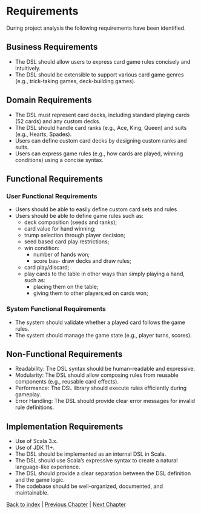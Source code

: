 # Requirements

During project analysis the following requirements have been identified.

## Business Requirements

- The DSL should allow users to express card game rules concisely and intuitively.
- The DSL should be extensible to support various card game genres (e.g., trick-taking games, deck-building games).

## Domain Requirements

- The DSL must represent card decks, including standard playing cards (52 cards) and any custom decks.
- The DSL should handle card ranks (e.g., Ace, King, Queen) and suits (e.g., Hearts, Spades).
- Users can define custom card decks by designing custom ranks and suits.
- Users can express game rules (e.g., how cards are played, winning conditions) using a concise syntax.

## Functional Requirements

### User Functional Requirements

- Users should be able to easily define custom card sets and rules
- Users should be able to define game rules such as:
  - deck composition (seeds and ranks);
  - card value for hand winning;
  - trump selection through player decision;
  - seed based card play restrictions;
  - win condition:
    - number of hands won;
    - score bas- draw decks and draw rules;
  - card play/discard;
  - play cards to the table in other ways than simply playing a hand, such as:
    - placing them on the table;
    - giving them to other players;ed on cards won;

### System Functional Requirements

- The system should validate whether a played card follows the game rules.
- The system should manage the game state (e.g., player turns, scores).

## Non-Functional Requirements

- Readability: The DSL syntax should be human-readable and expressive.
- Modularity: The DSL should allow composing rules from reusable components (e.g., reusable card effects).
- Performance: The DSL library should execute rules efficiently during gameplay.
- Error Handling: The DSL should provide clear error messages for invalid rule definitions.

## Implementation Requirements

- Use of Scala 3.x.
- Use of JDK 11+.
- The DSL should be implemented as an internal DSL in Scala.
- The DSL should use Scala’s expressive syntax to create a natural language-like experience.
- The DSL should provide a clear separation between the DSL definition and the game logic.
- The codebase should be well-organized, documented, and maintainable.

[Back to index](../index.md) | 
[Previous Chapter](../development_process/index.md) | 
[Next Chapter](../architectural_design/index.md)
